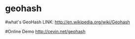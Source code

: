 geohash
=======

#what's GeoHash
LINK: http://en.wikipedia.org/wiki/Geohash

#Online Demo
http://cevin.net/geohash
